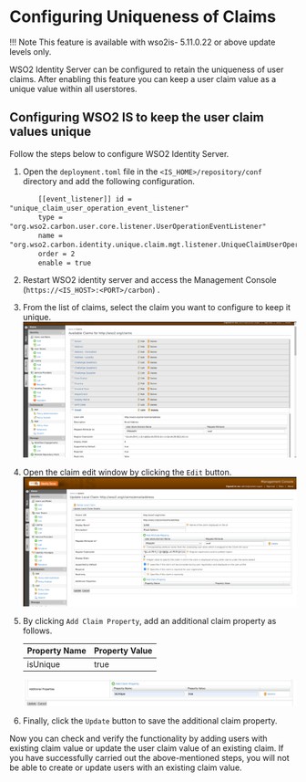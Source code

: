 # Configuring Uniqueness of Claims

!!! Note
      This feature is available with wso2is- 5.11.0.22 or above update levels only.

WSO2 Identity Server can be configured to retain the uniqueness of user claims.
After enabling this feature you can keep a user claim value as a unique value within all userstores.

## Configuring WSO2 IS to keep the user claim values unique

Follow the steps below to configure WSO2 Identity Server.

1.	Open the `deployment.toml` file in the `<IS_HOME>/repository/conf` directory and add the following configuration.
```
       [[event_listener]] id = "unique_claim_user_operation_event_listener" 
       type = "org.wso2.carbon.user.core.listener.UserOperationEventListener"
       name = "org.wso2.carbon.identity.unique.claim.mgt.listener.UniqueClaimUserOperationEventListener" 
       order = 2 
       enable = true
```
2.	Restart WSO2 identity server and access the Management Console (`https://<IS_HOST>:<PORT>/carbon`) .

3.  From the list of claims, select the claim you want to configure to keep it unique.
    ![select-claim-from-list](../assets/img/learn/multi-attribute-login/select-claim-from-list.png)

4. Open the claim edit window by clicking the `Edit` button.
   ![claim-edite-window](../assets/img/learn/multi-attribute-login/claim-edite-window.png)

5. By clicking `Add Claim Property`, add an additional claim property as follows.
   <table>
   <thead>
   <tr class="header">
   <th>Property Name</th>
   <th>Property Value</th>
   </tr>
   </thead>
   <tbody>
   <tr class="odd">
   <td>isUnique</td>
   <td>true</td>
   </tr>
   </tbody>
    </table>

   ![additional-claim-properties](../assets/img/learn/multi-attribute-login/additional-claim-properties.png)

6. Finally, click the `Update` button to save the additional claim property.

Now you can check and verify the functionality by adding users with existing claim value or update the user claim value of an existing claim.
If you have successfully carried out the above-mentioned steps, you will not be able to create or update users with an existing claim value.